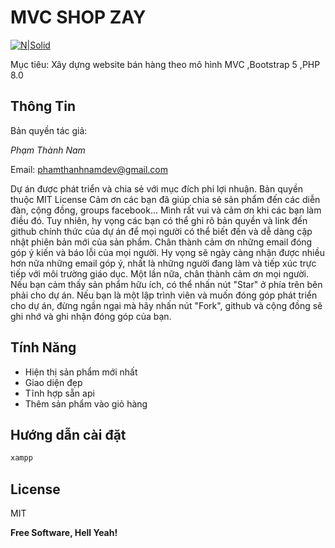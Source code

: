 # MVC SHOP ZAY

[![N|Solid](https://lh3.googleusercontent.com/ogw/ADGmqu_gIPjreKE3aFxubEDb7KL6JH_T-HCtrCPUVm0EUQ=s83-c-mo)](https://www.facebook.com/ptn1411/)

Mục tiêu: Xây dựng website bán hàng theo mô hình MVC ,Bootstrap 5 ,PHP 8.0
## Thông Tin
Bản quyền tác giả:

*Phạm Thành Nam*

Email: phamthanhnamdev@gmail.com

Dự án được phát triển và chia sẻ với mục đích phi lợi nhuận.
Bản quyền thuộc MIT License
Cảm ơn các bạn đã giúp chia sẻ sản phẩm đến các diễn đàn, cộng đồng, groups facebook... Mình rất vui và cảm ơn khi các bạn làm điều đó. Tuy nhiên, hy vọng các bạn có thể ghi rõ bản quyền và link đến github chính thức của dự án để mọi người có thể biết đến và dễ dàng cập nhật phiên bản mới của sản phẩm.
Chân thành cảm ơn những email đóng góp ý kiến và báo lỗi của mọi người. Hy vọng sẽ ngày càng nhận được nhiều hơn nữa những email góp ý, nhất là những người đang làm và tiếp xúc trực tiếp với môi trường giáo dục. Một lần nữa, chân thành cảm ơn mọi người.
Nếu bạn cảm thấy sản phẩm hữu ích, có thể nhấn nút "Star" ở phía trên bên phải cho dự án. Nếu bạn là một lập trình viên và muốn đóng góp phát triển cho dự án, đừng ngần ngại mà hãy nhấn nút "Fork", github và cộng đồng sẽ ghi nhớ và ghi nhận đóng góp của bạn.
## Tính Năng

- Hiện thị sản phẩm mới nhất
- Giao diện đẹp
- Tĩnh hợp sẵn api
- Thêm sản phẩm vào giỏ hàng

## Hướng dẫn cài đặt


```sh
xampp
```

## License

MIT

**Free Software, Hell Yeah!**

[//]: # (These are reference links used in the body of this note and get stripped out when the markdown processor does its job. There is no need to format nicely because it shouldn't be seen. Thanks SO - http://stackoverflow.com/questions/4823468/store-comments-in-markdown-syntax)


